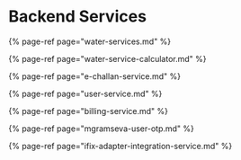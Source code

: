 # Backend Services

{% page-ref page="water-services.md" %}

{% page-ref page="water-service-calculator.md" %}

{% page-ref page="e-challan-service.md" %}

{% page-ref page="user-service.md" %}

{% page-ref page="billing-service.md" %}

{% page-ref page="mgramseva-user-otp.md" %}

{% page-ref page="ifix-adapter-integration-service.md" %}

















